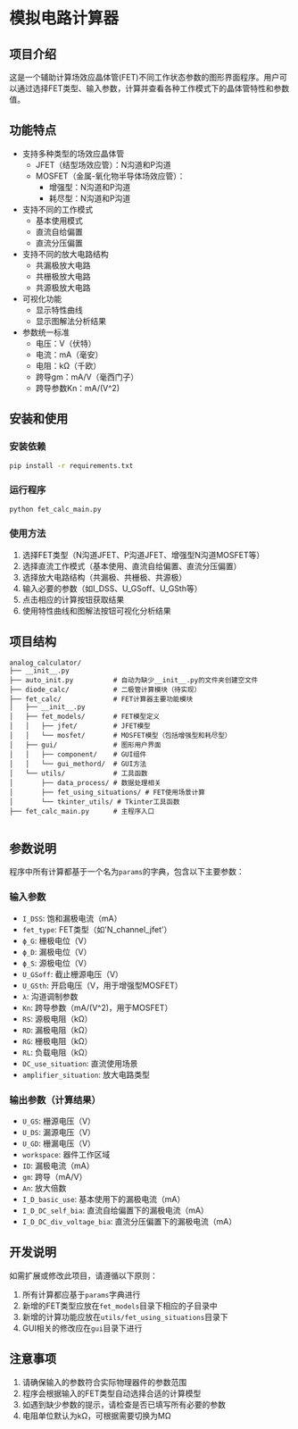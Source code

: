 # 模拟电路计算器

## 项目介绍
这是一个辅助计算场效应晶体管(FET)不同工作状态参数的图形界面程序。用户可以通过选择FET类型、输入参数，计算并查看各种工作模式下的晶体管特性和参数值。

## 功能特点
- 支持多种类型的场效应晶体管
  - JFET（结型场效应管）：N沟道和P沟道
  - MOSFET（金属-氧化物半导体场效应管）：
    - 增强型：N沟道和P沟道
    - 耗尽型：N沟道和P沟道
- 支持不同的工作模式
  - 基本使用模式
  - 直流自给偏置
  - 直流分压偏置
- 支持不同的放大电路结构
  - 共漏极放大电路
  - 共栅极放大电路
  - 共源极放大电路
- 可视化功能
  - 显示特性曲线
  - 显示图解法分析结果
- 参数统一标准
  - 电压：V（伏特）
  - 电流：mA（毫安）
  - 电阻：kΩ（千欧）
  - 跨导gm：mA/V（毫西门子）
  - 跨导参数Kn：mA/(V^2)

## 安装和使用

### 安装依赖
```bash
pip install -r requirements.txt
```

### 运行程序
```bash
python fet_calc_main.py
```

### 使用方法
1. 选择FET类型（N沟道JFET、P沟道JFET、增强型N沟道MOSFET等）
2. 选择直流工作模式（基本使用、直流自给偏置、直流分压偏置）
3. 选择放大电路结构（共漏极、共栅极、共源极）
4. 输入必要的参数（如I_DSS、U_GSoff、U_GSth等）
5. 点击相应的计算按钮获取结果
6. 使用特性曲线和图解法按钮可视化分析结果

## 项目结构
```
analog_calculator/
├── __init__.py
├── auto_init.py          # 自动为缺少__init__.py的文件夹创建空文件
├── diode_calc/           # 二极管计算模块（待实现）
├── fet_calc/             # FET计算器主要功能模块
│   ├── __init__.py
│   ├── fet_models/       # FET模型定义
│   │   ├── jfet/         # JFET模型
│   │   └── mosfet/       # MOSFET模型（包括增强型和耗尽型）
│   ├── gui/              # 图形用户界面
│   │   ├── component/    # GUI组件
│   │   └── gui_methord/  # GUI方法
│   └── utils/            # 工具函数
│       ├── data_process/ # 数据处理相关
│       ├── fet_using_situations/ # FET使用场景计算
│       └── tkinter_utils/ # Tkinter工具函数
├── fet_calc_main.py      # 主程序入口
          
```

## 参数说明
程序中所有计算都基于一个名为`params`的字典，包含以下主要参数：

### 输入参数
- `I_DSS`: 饱和漏极电流（mA）
- `fet_type`: FET类型（如'N_channel_jfet'）
- `ϕ_G`: 栅极电位（V）
- `ϕ_D`: 漏极电位（V）
- `ϕ_S`: 源极电位（V）
- `U_GSoff`: 截止栅源电压（V）
- `U_GSth`: 开启电压（V，用于增强型MOSFET）
- `λ`: 沟道调制参数
- `Kn`: 跨导参数（mA/(V^2)，用于MOSFET）
- `RS`: 源极电阻（kΩ）
- `RD`: 漏极电阻（kΩ）
- `RG`: 栅极电阻（kΩ）
- `RL`: 负载电阻（kΩ）
- `DC_use_situation`: 直流使用场景
- `amplifier_situation`: 放大电路类型

### 输出参数（计算结果）
- `U_GS`: 栅源电压（V）
- `U_DS`: 漏源电压（V）
- `U_GD`: 栅漏电压（V）
- `workspace`: 器件工作区域
- `ID`: 漏极电流（mA）
- `gm`: 跨导（mA/V）
- `An`: 放大倍数
- `I_D_basic_use`: 基本使用下的漏极电流（mA）
- `I_D_DC_self_bia`: 直流自给偏置下的漏极电流（mA）
- `I_D_DC_div_voltage_bia`: 直流分压偏置下的漏极电流（mA）

## 开发说明
如需扩展或修改此项目，请遵循以下原则：
1. 所有计算都应基于`params`字典进行
2. 新增的FET类型应放在`fet_models`目录下相应的子目录中
3. 新增的计算功能应放在`utils/fet_using_situations`目录下
4. GUI相关的修改应在`gui`目录下进行

## 注意事项
1. 请确保输入的参数符合实际物理器件的参数范围
2. 程序会根据输入的FET类型自动选择合适的计算模型
3. 如遇到缺少参数的提示，请检查是否已填写所有必要的参数
4. 电阻单位默认为kΩ，可根据需要切换为MΩ